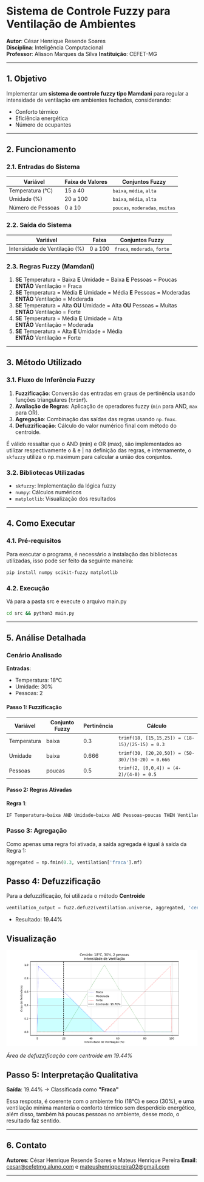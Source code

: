 # **Sistema de Controle Fuzzy para Ventilação de Ambientes**

**Autor**: César Henrique Resende Soares  
**Disciplina**: Inteligência Computacional  
**Professor**: Alisson Marques da Silva
**Instituição**: CEFET-MG

---

## **1. Objetivo**

Implementar um **sistema de controle fuzzy tipo Mamdani** para regular a intensidade de ventilação em ambientes
fechados, considerando:

- Conforto térmico
- Eficiência energética
- Número de ocupantes

---

## **2. Funcionamento**

### **2.1. Entradas do Sistema**

| Variável          | Faixa de Valores | Conjuntos Fuzzy                 | 
|-------------------|------------------|---------------------------------|
| Temperatura (°C)  | 15 a 40          | `baixa`, `média`, `alta`        |
| Umidade (%)       | 20 a 100         | `baixa`, `média`, `alta`        |
| Número de Pessoas | 0 a 10           | `poucas`, `moderadas`, `muitas` |

### **2.2. Saída do Sistema**

| Variável                      | Faixa   | Conjuntos Fuzzy              |
|-------------------------------|---------|------------------------------|
| Intensidade de Ventilação (%) | 0 a 100 | `fraca`, `moderada`, `forte` |

### **2.3. Regras Fuzzy (Mamdani)**

1. **SE** Temperatura = Baixa **E** Umidade = Baixa **E** Pessoas = Poucas  
   **ENTÃO** Ventilação = Fraca
2. **SE** Temperatura = Média **E** Umidade = Média **E** Pessoas = Moderadas  
   **ENTÃO** Ventilação = Moderada
3. **SE** Temperatura = Alta **OU** Umidade = Alta **OU** Pessoas = Muitas  
   **ENTÃO** Ventilação = Forte
4. **SE** Temperatura = Média **E** Umidade = Alta  
   **ENTÃO** Ventilação = Moderada
5. **SE** Temperatura = Alta **E** Umidade = Média  
   **ENTÃO** Ventilação = Forte

---

## **3. Método Utilizado**

### **3.1. Fluxo de Inferência Fuzzy**

1. **Fuzzificação**: Conversão das entradas em graus de pertinência usando funções triangulares (`trimf`).
2. **Avaliação de Regras**: Aplicação de operadores fuzzy (`min` para AND, `max` para OR).
3. **Agregação**: Combinação das saídas das regras usando `np.fmax`.
4. **Defuzzificação**: Cálculo do valor numérico final com método do centroide.

É válido ressaltar que o AND (min) e OR (max), são implementados ao utilizar respectivamente o & e | na definição das 
regras, e internamente, o `skfuzzy` utiliza o np.maximum para calcular a união dos conjuntos.


### **3.2. Bibliotecas Utilizadas**

- `skfuzzy`: Implementação da lógica fuzzy
- `numpy`: Cálculos numéricos
- `matplotlib`: Visualização dos resultados

---

## **4. Como Executar**

### **4.1. Pré-requisitos**

Para executar o programa, é necessário a instalação das bibliotecas utilizadas, isso pode ser feito da seguinte maneira:

```bash
pip install numpy scikit-fuzzy matplotlib
```

### **4.2. Execução**
Vá para a pasta src e execute o arquivo main.py
```bash
cd src && python3 main.py
```

---

## **5. Análise Detalhada**

### **Cenário Analisado**
**Entradas**:
- Temperatura: 18°C
- Umidade: 30%
- Pessoas: 2

#### **Passo 1: Fuzzificação**

| Variável       | Conjunto Fuzzy | Pertinência | Cálculo |
|----------------|----------------|-------------|---------|
| Temperatura    | baixa          | 0.3         | `trimf(18, [15,15,25]) = (18-15)/(25-15) = 0.3` |
| Umidade        | baixa          | 0.666       | `trimf(30, [20,20,50]) = (50-30)/(50-20) ≈ 0.666` |
| Pessoas        | poucas         | 0.5         | `trimf(2, [0,0,4]) = (4-2)/(4-0) = 0.5` |

#### **Passo 2: Regras Ativadas**

**Regra 1**:
```python
IF Temperatura=baixa AND Umidade=baixa AND Pessoas=poucas THEN Ventilação=fraca
```

### Passo 3: Agregação

Como apenas uma regra foi ativada, a saída agregada é igual à saída da Regra 1:

```python
aggregated = np.fmin(0.3, ventilation['fraca'].mf)
```

## Passo 4: Defuzzificação

Para a defuzzificação, foi utilizada o método **Centroide**

```python
ventilation_output = fuzz.defuzz(ventilation.universe, aggregated, 'centroid')
```
- Resultado: 19.44% 

## Visualização

![Saída Fuzzy](/img/example.png)

*Área de defuzzificação com centroide em 19.44%*


## Passo 5: Interpretação Qualitativa


**Saída**: 19.44% → Classificada como **"Fraca"**

Essa resposta, é coerente com o ambiente frio (18°C) e seco (30%), e uma ventilação mínima manteria o conforto térmico
sem desperdício energético, além disso, também há poucas pessoas no ambiente, desse modo, o resultado faz sentido.

---

## **6. Contato**
**Autores**: César Henrique Resende Soares e Mateus Henrique Pereira
**Email**: cesar@cefetmg.aluno.com e mateushenriqpereira02@gmail.com 

--- 







